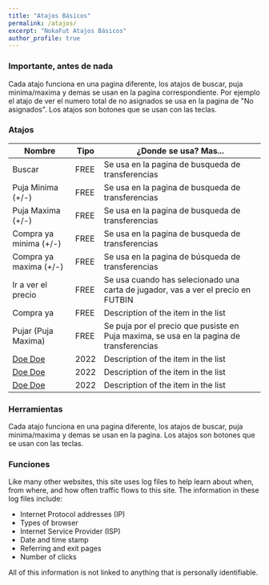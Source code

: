 ```yaml
---
title: "Atajos Básicos"
permalink: /atajos/
excerpt: "NokaFut Atajos Básicos"
author_profile: true
---
```



### Importante, antes de nada

Cada atajo funciona en una pagina diferente, los atajos de buscar, puja minima/maxima y demas se usan en la pagina correspondiente. Por ejemplo el atajo de ver el numero total de no asignados se usa en la pagina de "No asignados". Los atajos son botones que se usan con las teclas.

### Atajos

| Nombre            | Tipo   | ¿Donde se usa? Mas...                                               |
| --------         | ------ | ------------------------------------------------------------ |
| Buscar    | FREE   | Se usa en la pagina de busqueda de transferencias                          |
| Puja Minima (+/-)    | FREE   | Se usa en la pagina de busqueda de transferencias                         |
| Puja Maxima (+/-)     | FREE   | Se usa en la pagina de busqueda de transferencias                        |
| Compra ya minima (+/-)     | FREE   | Se usa en la pagina de busqueda de transferencias                         |
| Compra ya maxima (+/-)      | FREE   | Se usa en la pagina de búsqueda de transferencias                        |
| Ir a ver el precio     | FREE   |  Se usa cuando has selecionado una carta de jugador, vas a ver el precio en FUTBIN                          |
| Compra ya     | FREE   | Description of the item in the list                          |
| Pujar (Puja Maxima)     | FREE   | Se puja por el precio que pusiste en Puja maxima, se usa en la pagina de transferencias                           |
| [Doe Doe](#)     | 2022   | Description of the item in the list                          |
| [Doe Doe](#)     | 2022   | Description of the item in the list                          |
| [Doe Doe](#)     | 2022   | Description of the item in the list                          |


### Herramientas

Cada atajo funciona en una pagina diferente, los atajos de buscar, puja minima/maxima y demas se usan en la pagina. Los atajos son botones que se usan con las teclas.



### Funciones

Like many other websites, this site uses log files to help learn about when, from where, and how often traffic flows to this site. The information in these log files include:

* Internet Protocol addresses (IP)
* Types of browser
* Internet Service Provider (ISP)
* Date and time stamp
* Referring and exit pages
* Number of clicks

All of this information is not linked to anything that is personally identifiable.
